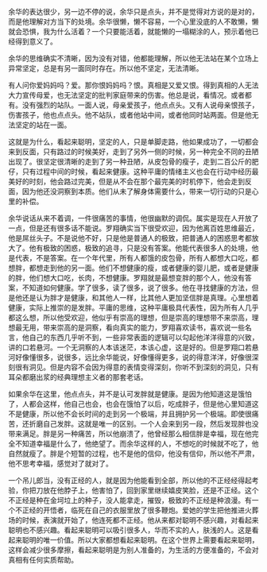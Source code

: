 



余华的表达很少，另一边不停的说，余华只是点头，并不是觉得对方说的是对的，而是他理解对方当下的处境。余华很懒，懒不容易，一个心里没底的人不敢懒，懒就会恐惧，我为什么活着？一个只要能活着，就能懒的一塌糊涂的人，预示着他已经得到意义了。

余华的思维确实不清晰，因为没有对错，他都能理解，所以他无法站在某个立场上异常坚定，总是有另一面同时存在。所以他不坚定，无法清晰。

有人问你爱妈妈吗？爱。那你恨妈妈吗？恨。真相是又爱又恨。得到真相的人无法大力宣传母爱，也无法坚定的批判家庭带来的伤害。他总是说，看情况。或者都有。没有强烈的站队。一面人说，母亲爱孩子，他点点头。又有人说母亲恨孩子，伤害孩子，他也点点头。他不站队，或者他站中间，或者他同时站两面。但是他无法坚定的站在一面。

这就是为什么，看起来聪明，坚定的人，只是单脚走路，他如果成功了，一切都会来到反面，只有路过的时候美好，走到了另外一侧的时候，另一种完全不同的丑陋出现了。很坚定很清晰的走到了另一种丑陋，从皮包骨的瘦子，走到二百公斤的肥仔，只有过程中间的时候，看起来健康。这种平庸的情绪主义也会在行动中经历最美好的时刻，他会路过完美，但是从不会在那个最完美的时机停下，他会走到反面，因为他还没洞察到本质。他们从未了解身体需要什么，带来一切行动的只是心里的补偿。

余华说话从来不着调，一件很痛苦的事情，他很幽默的调侃。属实是现在人开放了一点，但是还有很多话不能说。罗翔确实当下很受欢迎，因为他离百姓思维最近，他是屌丝头子。不是说他不好，只是他是普通人的极致，把普通人的困惑思考都放大了。他有极致的困惑，极致的追寻，只是没有答案。他能代表很多人的处境，他是代表，不是答案。在一个年代里，所有人都饿的皮包骨，所有人都想大口吃，都想胖，都想走到他的另一面。他们不想健康的瘦，或者健康的婴儿肥，或者是健康的胖，他们想大口吃，长肉，不想健康。罗翔就是最想变胖的那个人，他没有答案，不知道如何健康。学了很多，读了很多，说了很多。他在寻找健康的方法，但是他还是认为胖才是健康，和其他人一样，比其他人更加坚信胖是真理。心里想着健康，实际上推崇的是发胖。平庸的思维，这种平庸极具代表性，因为所有人几乎都这么想，所以他受欢迎，他似乎有崇高的理想，但是崇高的理想带不来崇高，理想最无用，带来崇高的是洞察，看向真实的能力，罗翔喜欢读书，喜欢说一些名言，他自己的东西几乎听不到，一些非常表面的逻辑可以勾起他洋洋得意的兴致，讲的口若悬河。一个无洞察的人本该迷茫，本该心虚，这是好的。但是罗翔口若悬河好像懂很多，说很多，远比余华能说，好像懂得更多，说的得意洋洋，好像很深刻很有洞见。但是内容不会因为得意的表情变得深刻，你听不到深刻的洞见，只有耳朵都磨出浆的经典理想主义者的那套老话。

如果余华在这里，他点点头，并不是认可发胖就是健康。是因为他知道这是饿怕了，人都会这样，他自己也会，也会在饿怕了以后，吃成胖子，但是他心里知道这不是健康，所以他不会长时间的走到另一个极端，并且拥护另一个极端。即使很痛苦，还折磨自己发胖。这就是唯一的区别。一个人会来到另一段，然后发现胖也没带来满足。胖是另一种痛苦，所以他崩溃了，他曾经那么相信胖是幸福，现在他完全不知道幸福是什么了，他绝望了。而余华这样的人，不想吃的时候就不吃了，他自然就瘦了。胖是个短暂的过程，也不是他的信仰，他没有信仰，所以他不严肃，他不思考幸福，感觉对了就对了。

一个吊儿郎当，没有正经的人，就是因为他能看到全部，所以他的不正经经得起考验，你把刀放在他脖子上，他害怕了，回到家里继续嬉皮笑脸，还是不正经。这个不正经是种在金坷垃上的种子，没人能拿走，摧毁，极致的不正经是种浪漫。有一个不正经的开悟者，临死在自己的衣服里放了很多鞭炮。爱她的学生把他推进火葬场的时候，表演就开始了，他连死都不正经。他从来都对聪明不感兴趣，对看起来聪明也不感兴趣。看起来聪明可以吸引很多人，华而不实的人，肤浅的人。这是看起来聪明的唯一价值。所以大家都想看起来聪明。在这个世界上需要看起来聪明，这样会减少很多摩擦，看起来聪明是为别人准备的，为生活的方便准备的，不会对真相有任何实质帮助。





